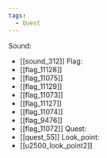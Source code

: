 ```yaml
---
tags:
  - Quest
---
```

Sound:
- [[sound_312]]
Flag:
- [[flag_11128]]
- [[flag_11075]]
- [[flag_11129]]
- [[flag_11073]]
- [[flag_11127]]
- [[flag_11074]]
- [[flag_9476]]
- [[flag_11072]]
Quest:
- [[quest_55]]
Look_point:
- [[u2500_look_point2]]
